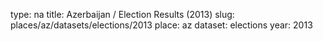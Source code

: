 type: na
title: Azerbaijan / Election Results (2013)
slug: places/az/datasets/elections/2013
place: az
dataset: elections
year: 2013
